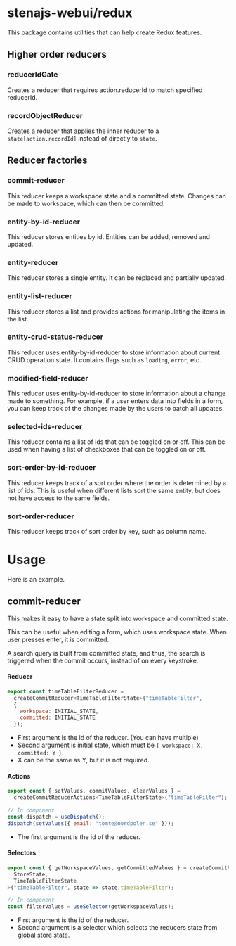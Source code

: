 # stenajs-webui/redux

This package contains utilities that can help create Redux features.

## Higher order reducers

### reducerIdGate

Creates a reducer that requires action.reducerId to match specified reducerId.

### recordObjectReducer

Creates a reducer that applies the inner reducer to a `state[action.recordId]` instead
of directly to `state`.

## Reducer factories

### commit-reducer

This reducer keeps a workspace state and a committed state.
Changes can be made to workspace, which can then be committed.

### entity-by-id-reducer

This reducer stores entities by id. Entities can be added, removed and updated.

### entity-reducer

This reducer stores a single entity. It can be replaced and partially updated.

### entity-list-reducer

This reducer stores a list and provides actions for manipulating the items in the list.

### entity-crud-status-reducer

This reducer uses entity-by-id-reducer to store information about current
CRUD operation state. It contains flags such as `loading`, `error`, etc.

### modified-field-reducer

This reducer uses entity-by-id-reducer to store information about a change
made to something. For example, if a user enters data into fields in a form,
you can keep track of the changes made by the users to batch all updates.

### selected-ids-reducer

This reducer contains a list of ids that can be toggled on or off.
This can be used when having a list of checkboxes that can be toggled on or off.

### sort-order-by-id-reducer

This reducer keeps track of a sort order where the order is determined by a
list of ids. This is useful when different lists sort the same entity, but
does not have access to the same fields.

### sort-order-reducer

This reducer keeps track of sort order by key, such as column name.

# Usage

Here is an example.

## commit-reducer

This makes it easy to have a state split into workspace and committed
state.

This can be useful when editing a form, which uses workspace state.
When user presses enter, it is committed.

A search query is built from committed state, and thus, the search
is triggered when the commit occurs, instead of on every keystroke.

#### Reducer

```js
export const timeTableFilterReducer =
  createCommitReducer<TimeTableFilterState>("timeTableFilter",
  {
    workspace: INITIAL_STATE,
    committed: INITIAL_STATE
  });
```

- First argument is the id of the reducer. (You can have multiple)
- Second argument is initial state, which must be `{ workspace: X, committed: Y }`.
- X can be the same as Y, but it is not required.

#### Actions

```js
export const { setValues, commitValues, clearValues } =
  createCommitReducerActions<TimeTableFilterState>("timeTableFilter");

// In component
const dispatch = useDispatch();
dispatch(setValues({ email: "tomte@nordpolen.se" }));
```

- The first argument is the id of the reducer.

#### Selectors

```js
export const { getWorkspaceValues, getCommittedValues } = createCommitReducerSelectors<
  StoreState,
  TimeTableFilterState
>("timeTableFilter", state => state.timeTableFilter);

// In component
const filterValues = useSelector(getWorkspaceValues);

```

- First argument is the id of the reducer.
- Second argument is a selector which selects the reducers state from global store state.
